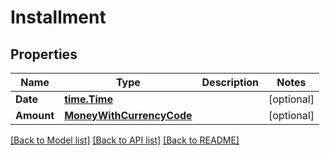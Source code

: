 # Installment

## Properties

Name | Type | Description | Notes
------------ | ------------- | ------------- | -------------
**Date** | [**time.Time**](time.Time.md) |  | [optional] 
**Amount** | [**MoneyWithCurrencyCode**](MoneyWithCurrencyCode.md) |  | [optional] 

[[Back to Model list]](../README.md#documentation-for-models) [[Back to API list]](../README.md#documentation-for-api-endpoints) [[Back to README]](../README.md)


